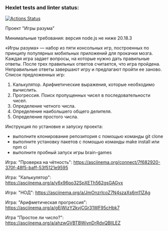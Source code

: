 ### Hexlet tests and linter status:
[![Actions Status](https://github.com/Olivia-Shch/frontend-project-44/actions/workflows/hexlet-check.yml/badge.svg)](https://github.com/Olivia-Shch/frontend-project-44/actions)

Проект "Игры разума"

Минимальные требования: версия node.js не ниже 20.18.3

«Игры разума» — набор из пяти консольных игр, построенных по принципу популярных мобильных приложений для прокачки мозга. Каждая игра задает вопросы, на которые нужно дать правильные ответы. После трех правильных ответов считается, что игра пройдена. Неправильные ответы завершают игру и предлагают пройти ее заново. 
Список предложенных игр:

1. Калькулятор. Арифметические выражения, которые необходимо вычислить.
2. Прогрессия. Поиск пропущенных чисел в последовательности чисел.
3. Определение четного числа.
4. Определение наибольшего общего делителя.
5. Определение простого числа.

Инструкция по установке и запуску проекта:

- выполните клонирование репозитория с помощью команды git clone
- выполните установку пакетов с помощью команды make install или npm ci
- выполните пробный запуск игры brain-games



Игра: "Проверка на чётность":
https://asciinema.org/connect/7f682920-370f-48f5-baff-53f5121e9595


Игра: "Калькулятор":
https://asciinema.org/a/y6x96po32SpXETh562gsGAGyx


Игра: "НОД":
https://asciinema.org/a/JmOnzrIcoZ7N4szaXs6m11ZAg


Игра: "Арифметическая прогрессия":
https://asciinema.org/a/gEjWizY2kvjCGr31WF95cHbk7


Игра "Простое ли число?":
https://asciinema.org/a/ahzwGVBTBWivnDrRdxQBllLEZ